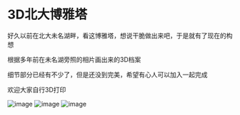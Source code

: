 # 3D北大博雅塔
好久以前在北大未名湖畔，看这博雅塔，想说干脆做出来吧，于是就有了现在的构想

根据多年前在未名湖旁照的相片画出来的3D档案

细节部分已经有不少了，但是还没到完美，希望有心人可以加入一起完成

欢迎大家自行3D打印

![image](https://github.com/R3dra1n/PKU_boyaTower/blob/main/IMG_2420.jpeg)
![image](https://github.com/R3dra1n/PKU_boyaTower/blob/main/IMG_2419.jpeg)
![image](https://github.com/R3dra1n/PKU_boyaTower/blob/main/IMG_2418.jpeg)
